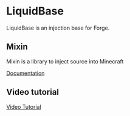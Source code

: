 # LiquidBase
LiquidBase is an injection base for Forge.

## Mixin
Mixin is a library to inject source into Minecraft

[Documentation](https://docs.spongepowered.org/5.1.0/en/plugin/internals/mixins.html)

## Video tutorial
[Video Tutorial](https://www.youtube.com/watch?v=cG3_m2TZQBs)